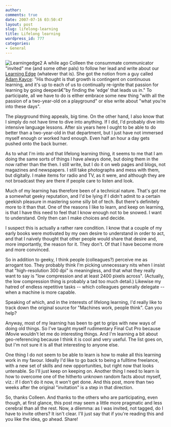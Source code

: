 ```yaml
---
author:
comments: true
date: 2007-07-16 03:50:47
layout: post
slug: lifelong-learning
title: Lifelong learning
wordpress_id: 777
categories:
- General
---
```


![Learningedge2](http://jeremycherfas.net/uploads/learningedge2.gif) A while ago Colleen the consummate communicator "invited" me (and some other pals) to follow her lead and write about our [Learning Edge](http://www.communicatrix.com/2007/06/learning-edge.html) (whatever that is). She got the notion from a guy called [Adam Kayce](http://monkatwork.com/2007/06/25/whats-your-learning-edge/): "His thought is that growth is contingent on continuous learning, and it's up to each of us to continually re-ignite that passion for learning by going deeperâ€”by finding the 'edge' that leads us in." To participate, all we have to do is either embrace some new thing "with all the passion of a two-year-old on a playground" or else write about "what you're into these days".

The playground thing appeals, big time. On the other hand, I also know that I simply do not have time to dive into anything. If I did, I'd probably dive into intensive language lessons. After six years here I ought to be able to do better than a two-year-old in that department, but I just have not immersed myself enough or worked hard enough. Even half an hour a day gets pushed onto the back burner.

As to what I'm into and that lifelong learning thing, it seems to me that I am doing the same sorts of things I have always done, but doing them in the now rather than the then. I still write, but I do it on web pages and blogs, not magazines and newspapers. I still take photographs and mess with them, but digitally. I make items for radio and TV, as it were, and although they are not broadcast they are there if people care to listen and look.

Much of my learning has therefore been of a technical nature. That's got me a somewhat geeky reputation, and I'd be lying if I didn't admit to a certain geekish pleasure in mastering some silly bit of tech. But there's definitely more to it than that. One of the reasons I like to learn, and keep on learning, is that I have this need to feel that I know enough not to be snowed. I want to understand. Only then can I make choices and decide.

I suspect this is actually a rather rare condition. I know that a couple of my early books were motivated by my own desire to understand in order to act, and that I naively thought that other people would share that desire and, more importantly, the reason for it. They don't. Of that I have become more and more convinced.

So in addition to geeky, I think people (colleagues?) perceive me as arrogant too. They probably think I'm picking unnecessary nits when I insist that "high-resolution 300 dpi" is meaningless, and that what they really want to say is "low compression and at least 2400 pixels across". (Actually, the low compression thing is probably a tad too much detail.) Likewise my hatred of endless repetitive tasks -- which colleagues generally delegate -- when a machine is more capable.

Speaking of which, and in the interests of lifelong learning, I'd really like to track down the original source for "Machines work, people think". Can you help?

Anyway, most of my learning has been to get to grips with new ways of doing old things. So I've taught myself rudimentary Final Cut Pro because iMovie wouldn't let me do interesting things. And I'm learning a bit about geo-referencing because I think it is cool and very useful. The list goes on, but I'm not sure it is all that interesting to anyone else.

One thing I do not seem to be able to learn is how to make all this learning work in my favour. Ideally I'd like to go back to being a fulltime freelance, with a new set of skills and new opportunities, but right now that looks untenable. So I'll just keep on keeping on. Another thing I need to learn is how to overcome one of the hitherto unknown random facts about myself, viz.: if I don't do it now, it won't get done. And this post, more than two weeks after the original "invitation" is a step in that direction.

So, thanks Colleen. And thanks to the others who are participating, even though, at first glance, this post may seem a little more pragmatic and less cerebral than all the rest. Now, a dilemma: as I was invited, not tagged, do I have to invite others? It isn't clear. I'll just say that if you're reading this and you like the idea, go ahead. Share!


